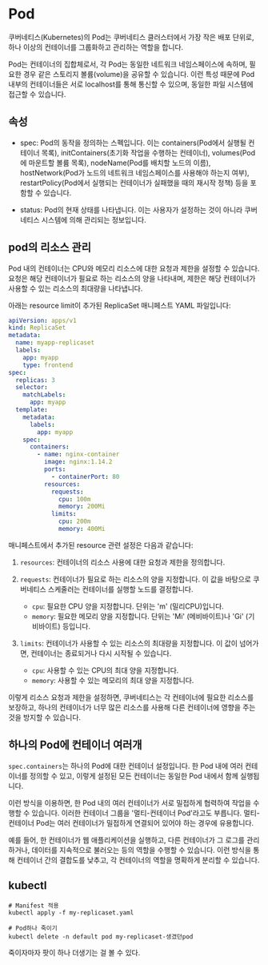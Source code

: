 # Pod

쿠버네티스(Kubernetes)의 Pod는 쿠버네티스 클러스터에서 가장 작은 배포 단위로, 하나 이상의 컨테이너를 그룹화하고 관리하는 역할을 합니다.

Pod는 컨테이너의 집합체로서, 각 Pod는 동일한 네트워크 네임스페이스에 속하며, 필요한 경우 같은 스토리지 볼륨(volume)을 공유할 수 있습니다. 이런 특성 때문에 Pod 내부의 컨테이너들은 서로 localhost를 통해 통신할 수 있으며, 동일한 파일 시스템에 접근할 수 있습니다.

## 속성

- spec: Pod의 동작을 정의하는 스펙입니다. 이는 containers(Pod에서 실행될 컨테이너 목록), initContainers(초기화 작업을 수행하는 컨테이너), volumes(Pod에 마운트할 볼륨 목록), nodeName(Pod를 배치할 노드의 이름), hostNetwork(Pod가 노드의 네트워크 네임스페이스를 사용해야 하는지 여부), restartPolicy(Pod에서 실행되는 컨테이너가 실패했을 때의 재시작 정책) 등을 포함할 수 있습니다.

- status: Pod의 현재 상태를 나타냅니다. 이는 사용자가 설정하는 것이 아니라 쿠버네티스 시스템에 의해 관리되는 정보입니다.

## pod의 리소스 관리

Pod 내의 컨테이너는 CPU와 메모리 리소스에 대한 요청과 제한을 설정할 수 있습니다. 요청은 해당 컨테이너가 필요로 하는 리소스의 양을 나타내며, 제한은 해당 컨테이너가 사용할 수 있는 리소스의 최대량을 나타냅니다.

아래는 resource limit이 추가된 ReplicaSet 매니페스트 YAML 파일입니다:

```yaml
apiVersion: apps/v1
kind: ReplicaSet
metadata:
  name: myapp-replicaset
  labels:
    app: myapp
    type: frontend
spec:
  replicas: 3
  selector:
    matchLabels:
      app: myapp
  template:
    metadata:
      labels:
        app: myapp
    spec:
      containers:
        - name: nginx-container
          image: nginx:1.14.2
          ports:
            - containerPort: 80
          resources:
            requests:
              cpu: 100m
              memory: 200Mi
            limits:
              cpu: 200m
              memory: 400Mi
```

매니페스트에서 추가된 resource 관련 설정은 다음과 같습니다:

1. `resources`: 컨테이너의 리소스 사용에 대한 요청과 제한을 정의합니다.

2. `requests`: 컨테이너가 필요로 하는 리소스의 양을 지정합니다. 이 값을 바탕으로 쿠버네티스 스케줄러는 컨테이너를 실행할 노드를 결정합니다.

   - `cpu`: 필요한 CPU 양을 지정합니다. 단위는 'm' (밀리CPU)입니다.
   - `memory`: 필요한 메모리 양을 지정합니다. 단위는 'Mi' (메비바이트)나 'Gi' (기비바이트) 등입니다.

3. `limits`: 컨테이너가 사용할 수 있는 리소스의 최대량을 지정합니다. 이 값이 넘어가면, 컨테이너는 종료되거나 다시 시작될 수 있습니다.

   - `cpu`: 사용할 수 있는 CPU의 최대 양을 지정합니다.
   - `memory`: 사용할 수 있는 메모리의 최대 양을 지정합니다.

이렇게 리소스 요청과 제한을 설정하면, 쿠버네티스는 각 컨테이너에 필요한 리소스를 보장하고, 하나의 컨테이너가 너무 많은 리소스를 사용해 다른 컨테이너에 영향을 주는 것을 방지할 수 있습니다.

## 하나의 Pod에 컨테이너 여러개

`spec.containers`는 하나의 Pod에 대한 컨테이너 설정입니다. 한 Pod 내에 여러 컨테이너를 정의할 수 있고, 이렇게 설정된 모든 컨테이너는 동일한 Pod 내에서 함께 실행됩니다.

이런 방식을 이용하면, 한 Pod 내의 여러 컨테이너가 서로 밀접하게 협력하여 작업을 수행할 수 있습니다. 이러한 컨테이너 그룹을 '멀티-컨테이너 Pod'라고도 부릅니다. 멀티-컨테이너 Pod는 여러 컨테이너가 밀접하게 연결되어 있어야 하는 경우에 유용합니다.

예를 들어, 한 컨테이너가 웹 애플리케이션을 실행하고, 다른 컨테이너가 그 로그를 관리하거나, 데이터를 지속적으로 불러오는 등의 역할을 수행할 수 있습니다. 이런 방식을 통해 컨테이너 간의 결합도를 낮추고, 각 컨테이너의 역할을 명확하게 분리할 수 있습니다.

## kubectl

```shell
# Manifest 적용
kubectl apply -f my-replicaset.yaml

# Pod하나 죽이기
kubectl delete -n default pod my-replicaset-생겼던pod
```

죽이자마자 팟이 하나 더생기는 걸 볼 수 있다.
